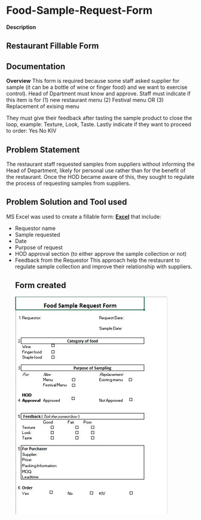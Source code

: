 # Food-Sample-Request-Form
**Description**

Restaurant Fillable Form
--------
## Documentation
**Overview**
This form is required because some staff asked supplier for sample (it can be a bottle of wine or finger food} and we want to exercise control). Head of Dpartment must know and approve.
Staff must indicate if this item is for
(1) new restaurant menu
(2) Festival menu
OR
(3) Replacement of exising menu

They must give their feedback after tasting the sample product to close the loop, example: Texture, Look, Taste.
Lastly indicate if they want to proceed to order: Yes No KIV
## Problem Statement
The restaurant staff requested samples from suppliers without informing the Head of Department, likely for personal use rather than for the benefit of the restaurant. Once the HOD became aware of this, they sought to regulate the process of requesting samples from suppliers.
## Problem Solution and Tool used
MS Excel was used to create a fillable form: [**Excel**](https://www.microsoft.com/en-us/microsoft-365/excel) that include: 
- Requestor name
- Sample requested
- Date
- Purpose of request
- HOD approval section (to either approve the sample collection or not)
- Feedback from the Requestor
  This approach help the restaurant to regulate sample collection and improve their relationship with suppliers.
  ## Form created
  ![](fillableform.JPG)
  
  
